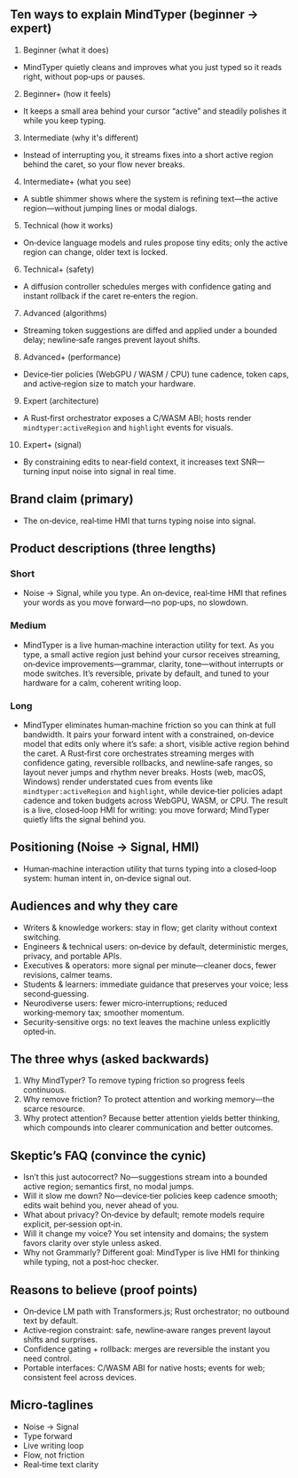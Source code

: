 <!--══════════════════════════════════════════════════════════
  ╔══════════════════════════════════════════════════════════════╗
  ║  ░  B R A N D   M E S S A G I N G  ░░░░░░░░░░░░░░░░░░░░░░░  ║
  ║                                                              ║
  ║                                                              ║
  ║                                                              ║
  ║                                                              ║
  ║           ╌╌  P L A C E H O L D E R  ╌╌                      ║
  ║                                                              ║
  ║                                                              ║
  ║                                                              ║
  ║                                                              ║
  ╚══════════════════════════════════════════════════════════════╝
    • WHAT ▸ Positioning, claims, and plain-language explanations
    • WHY  ▸ Align brand voice with the active-region HMI model
    • HOW  ▸ Progressive explanations; claims in three lengths
-->

## Ten ways to explain MindTyper (beginner → expert)

1. Beginner (what it does)

- MindTyper quietly cleans and improves what you just typed so it reads right, without pop‑ups or pauses.

2. Beginner+ (how it feels)

- It keeps a small area behind your cursor “active” and steadily polishes it while you keep typing.

3. Intermediate (why it's different)

- Instead of interrupting you, it streams fixes into a short active region behind the caret, so your flow never breaks.

4. Intermediate+ (what you see)

- A subtle shimmer shows where the system is refining text—the active region—without jumping lines or modal dialogs.

5. Technical (how it works)

- On‑device language models and rules propose tiny edits; only the active region can change, older text is locked.

6. Technical+ (safety)

- A diffusion controller schedules merges with confidence gating and instant rollback if the caret re‑enters the region.

7. Advanced (algorithms)

- Streaming token suggestions are diffed and applied under a bounded delay; newline‑safe ranges prevent layout shifts.

8. Advanced+ (performance)

- Device‑tier policies (WebGPU / WASM / CPU) tune cadence, token caps, and active‑region size to match your hardware.

9. Expert (architecture)

- A Rust‑first orchestrator exposes a C/WASM ABI; hosts render `mindtyper:activeRegion` and `highlight` events for visuals.

10. Expert+ (signal)

- By constraining edits to near‑field context, it increases text SNR—turning input noise into signal in real time.

## Brand claim (primary)

- The on‑device, real‑time HMI that turns typing noise into signal.

## Product descriptions (three lengths)

### Short

- Noise → Signal, while you type. An on‑device, real‑time HMI that
  refines your words as you move forward—no pop‑ups, no slowdown.

### Medium

- MindTyper is a live human‑machine interaction utility for text. As you
  type, a small active region just behind your cursor receives
  streaming, on‑device improvements—grammar, clarity, tone—without
  interrupts or mode switches. It’s reversible, private by default, and
  tuned to your hardware for a calm, coherent writing loop.

### Long

- MindTyper eliminates human‑machine friction so you can think at full
  bandwidth. It pairs your forward intent with a constrained, on‑device
  model that edits only where it’s safe: a short, visible active region
  behind the caret. A Rust‑first core orchestrates streaming merges with
  confidence gating, reversible rollbacks, and newline‑safe ranges, so
  layout never jumps and rhythm never breaks. Hosts (web, macOS,
  Windows) render understated cues from events like `mindtyper:activeRegion`
  and `highlight`, while device‑tier policies adapt cadence and token
  budgets across WebGPU, WASM, or CPU. The result is a live, closed‑loop
  HMI for writing: you move forward; MindTyper quietly lifts the signal
  behind you.

## Positioning (Noise → Signal, HMI)

- Human‑machine interaction utility that turns typing into a closed‑loop
  system: human intent in, on‑device signal out.

## Audiences and why they care

- Writers & knowledge workers: stay in flow; get clarity without context
  switching.
- Engineers & technical users: on‑device by default, deterministic
  merges, privacy, and portable APIs.
- Executives & operators: more signal per minute—cleaner docs, fewer
  revisions, calmer teams.
- Students & learners: immediate guidance that preserves your voice; less
  second‑guessing.
- Neurodiverse users: fewer micro‑interruptions; reduced working‑memory
  tax; smoother momentum.
- Security‑sensitive orgs: no text leaves the machine unless explicitly
  opted‑in.

## The three whys (asked backwards)

1. Why MindTyper? To remove typing friction so progress feels
   continuous.
2. Why remove friction? To protect attention and working memory—the
   scarce resource.
3. Why protect attention? Because better attention yields better
   thinking, which compounds into clearer communication and better
   outcomes.

## Skeptic’s FAQ (convince the cynic)

- Isn’t this just autocorrect? No—suggestions stream into a bounded
  active region; semantics first, no modal jumps.
- Will it slow me down? No—device‑tier policies keep cadence smooth;
  edits wait behind you, never ahead of you.
- What about privacy? On‑device by default; remote models require
  explicit, per‑session opt‑in.
- Will it change my voice? You set intensity and domains; the system
  favors clarity over style unless asked.
- Why not Grammarly? Different goal: MindTyper is live HMI for thinking
  while typing, not a post‑hoc checker.

## Reasons to believe (proof points)

- On‑device LM path with Transformers.js; Rust orchestrator; no outbound
  text by default.
- Active‑region constraint: safe, newline‑aware ranges prevent layout
  shifts and surprises.
- Confidence gating + rollback: merges are reversible the instant you
  need control.
- Portable interfaces: C/WASM ABI for native hosts; events for web;
  consistent feel across devices.

## Micro‑taglines

- Noise → Signal
- Type forward
- Live writing loop
- Flow, not friction
- Real‑time text clarity
